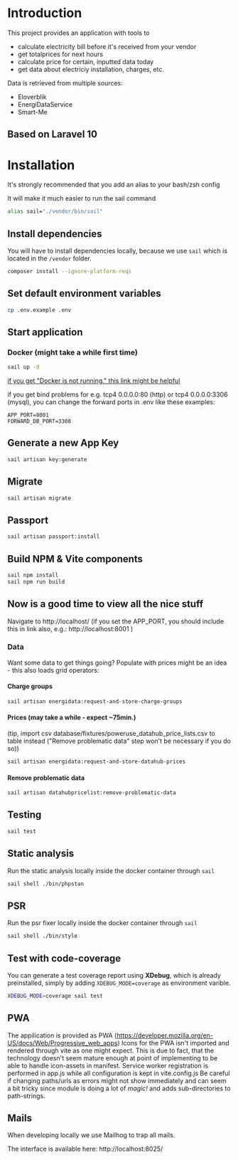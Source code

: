 # Introduction
This project provides an application with tools to
- calculate electricity bill before it's received from your vendor
- get totalprices for next hours
- calculate price for certain, inputted data today
- get data about electriciy installation, charges, etc.

Data is retrieved from multiple sources:
- Eloverblik
- EnergiDataService
- Smart-Me

## Based on Laravel 10

# Installation
<p>It's strongly recommended that you add an alias to your bash/zsh config</p>
<p>It will make it much easier to run the sail command</p>

```bash
alias sail="./vendor/bin/sail"
```

## Install dependencies
You will have to install dependencies locally, because we use `sail` which is located in the `/vendor` folder.

```bash
composer install --ignore-platform-reqs
```

## Set default environment variables

```bash
cp .env.example .env
```

## Start application

### Docker (might take a while first time)
```bash
sail up -d
```
[if you get "Docker is not running." this link might be helpful](https://docs.docker.com/engine/install/linux-postinstall/)

if you get bind problems for e.g. tcp4 0.0.0.0:80 (http) or tcp4 0.0.0.0:3306 (mysql), you can change the forward ports in .env like these examples:
```.dotenv
APP_PORT=8001
FORWARD_DB_PORT=3308
```

## Generate a new App Key
```bash
sail artisan key:generate
```

## Migrate
```bash
sail artisan migrate
```

## Passport
```bash
sail artisan passport:install
```

## Build NPM & Vite components

```bash
sail npm install
sail npm run build 
```

## Now is a good time to view all the nice stuff
Navigate to http://localhost/ (if you set the APP_PORT, you should include this in link also, e.g.: http://localhost:8001 )

### Data
Want some data to get things going?
Populate with prices might be an idea - this also loads grid operators:
#### Charge groups
```bash
sail artisan energidata:request-and-store-charge-groups
```
#### Prices (may take a while - expect ~75min.)
(tip, import csv database/fixtures/poweruse_datahub_price_lists.csv to table instead ("Remove problematic data" step won't be necessary if you do so))
```bash
sail artisan energidata:request-and-store-datahub-prices
```

#### Remove problematic data
```bash
sail artisan datahubpricelist:remove-problematic-data
```

## Testing

```bash
sail test
```

## Static analysis
Run the static analysis locally inside the docker container through `sail`

```bash
sail shell ./bin/phpstan
```

## PSR
Run the psr fixer locally inside the docker container through `sail`

```bash
sail shell ./bin/style
```

## Test with code-coverage
You can generate a test coverage report using **XDebug**, which is already preinstalled,
simply by adding `XDEBUG_MODE=coverage` as environment varible.

```bash
XDEBUG_MODE=coverage sail test
```

## PWA
The appilication is provided as PWA (https://developer.mozilla.org/en-US/docs/Web/Progressive_web_apps)
Icons for the PWA isn't imported and rendered through vite as one might expect. This is due to fact, that the technology
doesn't seem mature enough at point of implementing to be able to handle icon-assets in manifest.
Service worker registration is performed in app.js while all configuration is kept in vite.config.js
Be careful if changing paths/urls as errors might not show immediately and can seem a bit tricky since module is doing a
lot of *magic!* and adds sub-directories to path-strings.

## Mails
When developing locally we use Mailhog to trap all mails.

The interface is available here:
http://localhost:8025/
